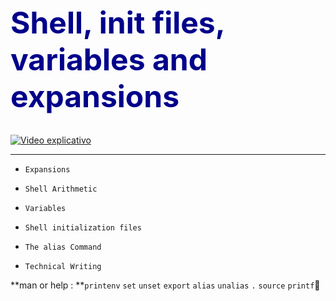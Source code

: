 <h1 style="font-size: 48px; color: darkblue;"><b>Shell, init files, variables and expansions</b></h1>




[![Video explicativo](https://img.youtube.com/vi/AKSJOqn9pIY/0.jpg)](https://www.youtube.com/watch?v=AKSJOqn9pIY)

-------------------------------------------------------------------------------
-     Expansions
-     Shell Arithmetic
-     Variables
-     Shell initialization files
-     The alias Command
-     Technical Writing

**man or help : **`printenv` `set` `unset` `export` `alias` `unalias` `.` `source` `printf`:rocket:


